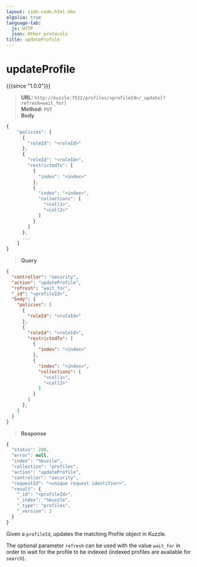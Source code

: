 ```yaml
---
layout: side-code.html.hbs
algolia: true
language-tab:
  js: HTTP
  json: Other protocols
title: updateProfile
---
```



# updateProfile

{{{since "1.0.0"}}}



<blockquote class="js">
<p>
<b>URL:</b> <code>http://kuzzle:7512/profiles/&lt;profileId&gt;/_update[?refresh=wait_for]</code>  
<br><b>Method:</b> <code>PUT</code>  
<br><b>Body</b>
</p>
</blockquote>

```js
{
    "policies": [
      {
        "roleId": "<roleId>"
      },
      {
        "roleId": "<roleId>",
        "restrictedTo": [
          {
            "index": "<index>"
          },
          {
            "index": "<index>",
            "collections": [
              "<coll1>",
              "<coll2>"
            ]
          }
        ]
      },
      ...
    ]
}
```

<blockquote class="json">
<p>
<b>Query</b>
</p>
</blockquote>

```json
{
  "controller": "security",
  "action": "updateProfile",
  "refresh": "wait_for",
  "_id": "<profileId>",
  "body": {
    "policies": [
      {
        "roleId": "<roleId>"
      },
      {
        "roleId": "<roleId>",
        "restrictedTo": [
          {
            "index": "<index>"
          },
          {
            "index": "<index>",
            "collections": [
              "<coll1>",
              "<coll2>"
            ]
          }
        ]
      },
    ]
  }
}
```

>**Response**

```javascript
{
  "status": 200,                     
  "error": null,                     
  "index": "%kuzzle",
  "collection": "profiles",
  "action": "updateProfile",
  "controller": "security",
  "requestId": "<unique request identifier>",
  "result": {
    "_id": "<profileId>",
    "_index": "%kuzzle",
    "_type": "profiles",
    "_version": 2
  }
}
```

Given a `profileId`, updates the matching Profile object in Kuzzle.

The optional parameter `refresh` can be used
with the value `wait_for` in order to wait for the profile to be indexed (indexed profiles are available for `search`).
